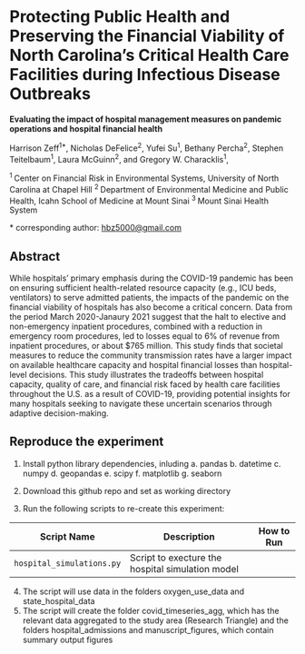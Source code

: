 
# Protecting Public Health and Preserving the Financial Viability of North Carolina’s Critical Health Care Facilities during Infectious Disease Outbreaks

**Evaluating the impact of hospital management measures on pandemic operations and hospital financial health**

Harrison Zeff<sup>1\*</sup>, Nicholas DeFelice<sup>2</sup>, Yufei Su<sup>1</sup>, Bethany Percha<sup>2</sup>, Stephen Teitelbaum<sup>1</sup>, Laura McGuinn<sup>2</sup>, and Gregory W. Characklis<sup>1</sup>,

<sup>1 </sup> Center on Financial Risk in Environmental Systems, University of North Carolina at Chapel Hill
<sup>2 </sup> Department of Environmental Medicine and Public Health, Icahn School of Medicine at Mount Sinai
<sup>3 </sup> Mount Sinai Health System


\* corresponding author:  hbz5000@gmail.com

## Abstract
While hospitals’ primary emphasis during the COVID-19 pandemic has been on ensuring sufficient health-related resource capacity (e.g., ICU beds, ventilators) to serve admitted patients, the impacts of the pandemic on the financial viability of hospitals has also become a critical concern. Data from the period March 2020-Janaury 2021 suggest that the halt to elective and non-emergency inpatient procedures, combined with a reduction in emergency room procedures, led to losses equal to 6% of revenue from inpatient procedures, or about $765 million. This study finds that societal measures to reduce the community transmission rates have a larger impact on available healthcare capacity and hospital financial losses than hospital-level decisions. This study illustrates the tradeoffs between hospital capacity, quality of care, and financial risk faced by health care facilities throughout the U.S. as a result of COVID-19, providing potential insights for many hospitals seeking to navigate these uncertain scenarios through adaptive decision-making.

## Reproduce the experiment

1. Install python library dependencies, inluding
   a. pandas
   b. datetime
   c. numpy
   d. geopandas
   e. scipy
   f. matplotlib
   g. seaborn
   
2. Download this github repo and set as working directory
3. Run the following scripts to re-create this experiment:

| Script Name | Description | How to Run |
| --- | --- | --- |
| `hospital_simulations.py` | Script to execture the hospital simulation model

4. The script will use data in the folders oxygen_use_data and state_hospital_data
5. The script will create the folder covid_timeseries_agg, which has the relevant data aggregated to the study area (Research Triangle) and the folders hospital_admissions and manuscript_figures, which contain summary output figures
